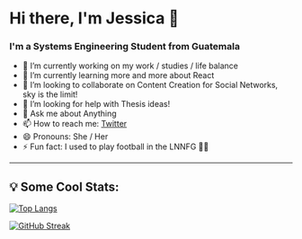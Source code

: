# Hi there, I'm Jessica 👋

### I'm a Systems Engineering Student from Guatemala

- 🔭 I’m currently working on my work / studies / life balance
- 🌱 I’m currently learning more and more about React
- 👯 I’m looking to collaborate on Content Creation for Social Networks, sky is the limit!
- 🤔 I’m looking for help with Thesis ideas!
- 💬 Ask me about Anything
- 📫 How to reach me: [Twitter](https://twitter.com/jessicaboton)
- 😄 Pronouns: She / Her
- ⚡ Fun fact: I used to play football in the LNNFG 🏃‍♀️

---

## :bulb: Some Cool Stats:  

[![Top Langs](https://github-readme-stats.vercel.app/api/top-langs/?username=jessicabp19&layout=compact&theme=noctis_minimus)](https://github.com/anuraghazra/github-readme-stats)

[![GitHub Streak](https://streak-stats.demolab.com?user=jessicabp19&theme=noctis-minimus&mode=weekly)](https://git.io/streak-stats)





